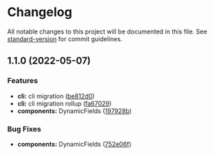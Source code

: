 # Changelog

All notable changes to this project will be documented in this file. See [standard-version](https://github.com/conventional-changelog/standard-version) for commit guidelines.

## 1.1.0 (2022-05-07)


### Features

* **cli:** cli migration ([be812d0](https://github.com/pyvvo/react-hm-dynamic-form/commit/be812d0c457b49fe644cc21b5b5f2a581a125b1c))
* **cli:** cli migration rollup ([fa67029](https://github.com/pyvvo/react-hm-dynamic-form/commit/fa670297f9a1671d2417bcb0352505e7a00c1325))
* **components:** DynamicFields ([197928b](https://github.com/pyvvo/react-hm-dynamic-form/commit/197928b9776fb77e6a7801c47f51bc404ae99ae7))


### Bug Fixes

* **components:** DynamicFields ([752e06f](https://github.com/pyvvo/react-hm-dynamic-form/commit/752e06fb2f16a574a5c7e3067eb959045d3b3fba))
